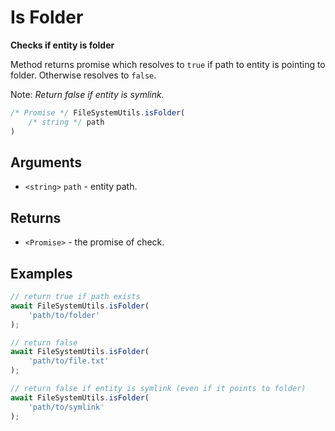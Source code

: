 Is Folder
=========

**Checks if entity is folder**

Method returns promise which resolves to `true` if path to entity is pointing to folder. Otherwise resolves to `false`.

Note: *Return false if entity is symlink.*

```js
/* Promise */ FileSystemUtils.isFolder(
	/* string */ path
)
```


## Arguments

* `<string>` `path` - entity path.


## Returns

* `<Promise>` - the promise of check.


## Examples

```js
// return true if path exists
await FileSystemUtils.isFolder(
	'path/to/folder'
);

// return false
await FileSystemUtils.isFolder(
	'path/to/file.txt'
);

// return false if entity is symlink (even if it points to folder)
await FileSystemUtils.isFolder(
	'path/to/symlink'
);
```
